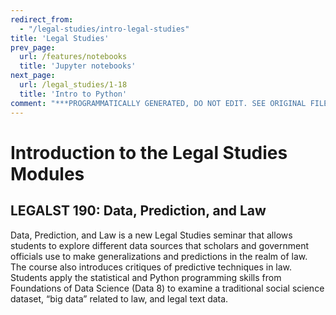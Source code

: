 ```yaml
---
redirect_from:
  - "/legal-studies/intro-legal-studies"
title: 'Legal Studies'
prev_page:
  url: /features/notebooks
  title: 'Jupyter notebooks'
next_page:
  url: /legal_studies/1-18
  title: 'Intro to Python'
comment: "***PROGRAMMATICALLY GENERATED, DO NOT EDIT. SEE ORIGINAL FILES IN /content***"
---
```

# Introduction to the Legal Studies Modules

## LEGALST 190: Data, Prediction, and Law
Data, Prediction, and Law is a new Legal Studies seminar that allows students to explore different data sources that scholars and government officials use to make generalizations and predictions in the realm of law. The course also introduces critiques of predictive techniques in law. Students apply the statistical and Python programming skills from Foundations of Data Science (Data 8) to examine a traditional social science dataset, “big data” related to law, and legal text data.